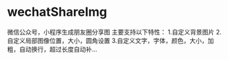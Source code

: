 # wechatShareImg
微信公众号，小程序生成朋友圈分享图
主要支持以下特性：
1.自定义背景图片
2.自定义局部图像位置，大小，圆角设置
3.自定义文字，字体，颜色，大小，加粗，自动换行，超过长度自动补...
